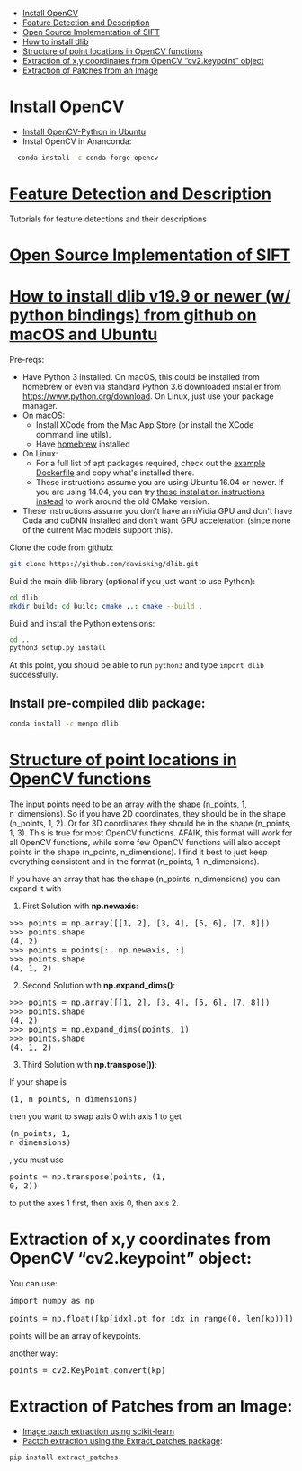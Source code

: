 * [Install OpenCV](#install_opencv)
* [Feature Detection and Description](#Feature_Detection_Description)
* [Open Source Implementation of SIFT](#opensift)
* [How to install dlib](#dlib)
* [Structure of point locations in OpenCV functions](#structure_points_cv)
* [Extraction of x,y coordinates from OpenCV “cv2.keypoint” object](#extraction_points_from_keypoints)
* [Extraction of Patches from an Image](#patches)

# <a name="install_opencv"/>Install OpenCV
- [Install OpenCV-Python in Ubuntu](https://docs.opencv.org/master/d2/de6/tutorial_py_setup_in_ubuntu.html)
- Instal OpenCV in Ananconda:
```bash
  conda install -c conda-forge opencv
```

# <a name="Feature_Detection_Description"/>[Feature Detection and Description](https://docs.opencv.org/4.5.0/db/d27/tutorial_py_table_of_contents_feature2d.html)

Tutorials for feature detections and their descriptions

# <a name="opensift"/>[Open Source Implementation of SIFT](http://robwhess.github.io/opensift/)

# <a name="dlib"/>[How to install dlib v19.9 or newer (w/ python bindings) from github on macOS and Ubuntu](https://gist.github.com/ageitgey/629d75c1baac34dfa5ca2a1928a7aeaf)

Pre-reqs:
- Have Python 3 installed. On macOS, this could be installed from homebrew or even via standard 
  Python 3.6 downloaded installer from https://www.python.org/download. On Linux, just use your
  package manager.
- On macOS:
  - Install XCode from the Mac App Store (or install the XCode command line utils).
  - Have [homebrew](https://brew.sh/) installed
- On Linux:
  - For a full list of apt packages required, check out the [example Dockerfile](https://github.com/ageitgey/face_recognition/blob/master/Dockerfile#L6-L34) and copy what's installed there.
  - These instructions assume you are using Ubuntu 16.04 or newer. If you are using 14.04, you can try [these installation instructions instead](https://github.com/ageitgey/face_recognition/issues/120) to work around the old CMake version.
- These instructions assume you don't have an nVidia GPU and don't have Cuda and cuDNN installed and don't want
  GPU acceleration (since none of the current Mac models support this).

Clone the code from github:

```bash
git clone https://github.com/davisking/dlib.git
```

Build the main dlib library (optional if you just want to use Python):

```bash
cd dlib
mkdir build; cd build; cmake ..; cmake --build .
```

Build and install the Python extensions:

```bash
cd ..
python3 setup.py install
```

At this point, you should be able to run `python3` and type `import dlib` successfully.

## Install pre-compiled dlib package: 
```bash
conda install -c menpo dlib
```

# <a name='structure_points_cv'/> [Structure of point locations in OpenCV functions](https://stackoverflow.com/questions/47402445/need-help-in-understanding-error-for-cv2-undistortpoints/47403282#47403282)

The input points need to be an array with the shape (n_points, 1, n_dimensions). So if you have 2D coordinates, they should be in the shape (n_points, 1, 2). Or for 3D coordinates they should be in the shape (n_points, 1, 3). This is true for most OpenCV functions. AFAIK, this format will work for all OpenCV functions, while some few OpenCV functions will also accept points in the shape (n_points, n_dimensions). I find it best to just keep everything consistent and in the format (n_points, 1, n_dimensions).



If you have an array that has the shape (n_points, n_dimensions) you can expand it with 

1. First Solution with **np.newaxis**:

<pre>
>>> points = np.array([[1, 2], [3, 4], [5, 6], [7, 8]])
>>> points.shape
(4, 2)
>>> points = points[:, np.newaxis, :]
>>> points.shape
(4, 1, 2)
</pre>

2. Second Solution with **np.expand_dims()**:

<pre>
>>> points = np.array([[1, 2], [3, 4], [5, 6], [7, 8]])
>>> points.shape
(4, 2)
>>> points = np.expand_dims(points, 1)
>>> points.shape
(4, 1, 2)
</pre>

3. Third Solution with **np.transpose())**:

If your shape is <pre>(1, n_points, n_dimensions)</pre> then you want to swap axis 0 with axis 1 to get <pre>(n_points, 1, n_dimensions)</pre>, 
you must use  <pre>points = np.transpose(points, (1, 0, 2))</pre> 
to put the axes 1 first, then axis 0, then axis 2.

# <a name="extraction_points_from_keypoints"/> Extraction of x,y coordinates from OpenCV “cv2.keypoint” object:

You can use:
<pre>
import numpy as np

points = np.float([kp[idx].pt for idx in range(0, len(kp))]).reshape(-1, 1, 2)
</pre>
points will be an array of keypoints.

another way:
<pre>
points = cv2.KeyPoint.convert(kp)
</pre>

# <a name="patches"/>Extraction of Patches from an Image:

- [Image patch extraction using scikit-learn](https://scikit-learn.org/stable/modules/feature_extraction.html#image-feature-extraction)
- [Pactch extraction using the Extract_patches package](https://github.com/ducha-aiki/extract_patches):
```bash
pip install extract_patches
```
